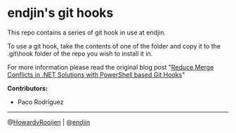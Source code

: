 # endjin's git hooks

This repo contains a series of git hook in use at endjin.

To use a git hook, take the contents of one of the folder and copy it to the .git\hook folder of the repo you wish to install it in.

For more information please read the original blog post "[Reduce Merge Conflicts in .NET Solutions with PowerShell based Git Hooks](https://blogs.endjin.com/2015/05/reduce-merge-conflicts-in-dot-net-solutions-with-powershell-based-git-hooks/)"

**Contributors:**

- Paco Rodriguez

---

@[HowardvRooijen](http://twitter.com/howardvrooijen) | @[endjin](http://twitter.com/endjin) 
